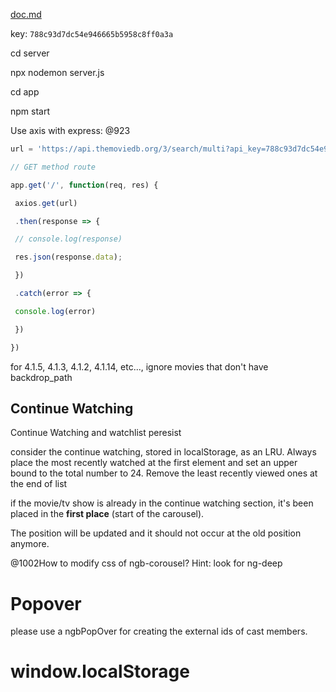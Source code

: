  [doc.md](doc.md) 

key: `788c93d7dc54e946665b5958c8ff0a3a`

cd server

npx nodemon server.js

cd app

npm start



Use axis with express: @923

``` javascript
url = 'https://api.themoviedb.org/3/search/multi?api_key=788c93d7dc54e946665b5958c8ff0a3a&language=en-US&query=game';

// GET method route

app.get('/', function(req, res) {

 axios.get(url)

 .then(response => {

 // console.log(response)

 res.json(response.data);

 })

 .catch(error => {

 console.log(error)

 })

})
```

for 4.1.5, 4.1.3, 4.1.2, 4.1.14, etc..., ignore movies that don't have backdrop_path

## Continue Watching

Continue Watching and watchlist peresist

consider the continue watching, stored in localStorage, as an LRU. Always place the most recently watched at the first element and set an upper bound to the total number to 24. Remove the least recently viewed ones at the end of list

if the movie/tv show is already in the continue watching section, it's been placed in the **first place** (start of the carousel).

The position will be updated and it should not occur at the old position anymore.

@1002How to modify css of ngb-corousel? Hint: look for ng-deep



# Popover

please use a ngbPopOver for creating the external ids of cast members. 



# window.localStorage

